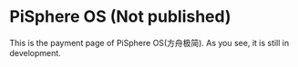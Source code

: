 # PiSphere OS (Not published)
This is the payment page of PiSphere OS(方舟极简). As you see, it is still in development.
